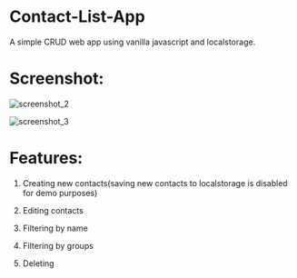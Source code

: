 # Contact-List-App

A simple CRUD web app using vanilla javascript and localstorage.

# Screenshot:

![screenshot_2](https://user-images.githubusercontent.com/16613832/35991490-5a6acff6-0d2d-11e8-90fb-caeac90eeac8.png)





![screenshot_3](https://user-images.githubusercontent.com/16613832/35991518-6cb0e538-0d2d-11e8-8f10-a3ba2636440e.png)


# Features:

1) Creating new contacts(saving new contacts to localstorage is disabled for demo purposes)

2) Editing contacts

3) Filtering by name

4) Filtering by groups

5) Deleting
